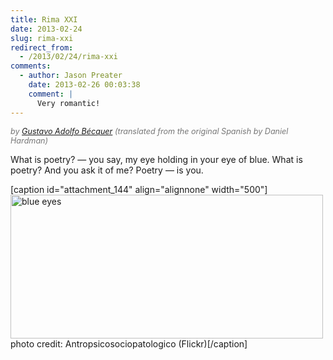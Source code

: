 ```yaml
---
title: Rima XXI
date: 2013-02-24
slug: rima-xxi
redirect_from:
  - /2013/02/24/rima-xxi
comments:
  - author: Jason Preater
    date: 2013-02-26 00:03:38
    comment: |
      Very romantic!
---
```

<p style="color:#777;font-style:italic;font-size:90%;">by <a class="zem_slink" title="Gustavo Adolfo Bécquer" href="http://en.wikipedia.org/wiki/Gustavo_Adolfo_B%C3%A9cquer" target="_blank" rel="wikipedia">Gustavo Adolfo Bécquer</a> (translated from the original Spanish by Daniel Hardman)</p>

<p class="poetry">What is poetry? &mdash; you say,
my eye holding in your eye of blue.
What is poetry? And you ask it of me?
Poetry &mdash; is you.</p>

[caption id="attachment_144" align="alignnone" width="500"]<a href="http://www.flickr.com/photos/adanyel/3107458109/"><img class=" wp-image-144 " alt="blue eyes" src="http://sivanea.com/wp-content/uploads/2013/01/screen-shot-2013-01-01-at-6-27-10-pm.png" width="500" height="230" /></a> photo credit: Antropsicosociopatologico (Flickr)[/caption]
